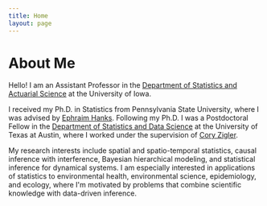 ```yaml
---
title: Home
layout: page
---
```


# About Me

Hello! I am an Assistant Professor in the [Department of Statistics and Actuarial Science](https://stat.uiowa.edu/) at the University of Iowa.

I received my Ph.D. in Statistics from Pennsylvania State University, where I was advised by [Ephraim Hanks](https://sites.psu.edu/hanks/). Following my Ph.D. I was a Postdoctoral Fellow in the [Department of Statistics and Data Science](https://stat.utexas.edu/people/postdoctoral-fellows) at the University of Texas at Austin, where I worked under the supervision of [Cory Zigler](https://sites.cns.utexas.edu/zigler/home). 

My research interests include spatial and spatio-temporal statistics, causal inference with interference, Bayesian hierarchical modeling, and statistical inference for dynamical systems. I am especially interested in applications of statistics to environmental health, environmental science, epidemiology, and ecology, where I'm motivated by problems that combine scientific knowledge with data-driven inference.
